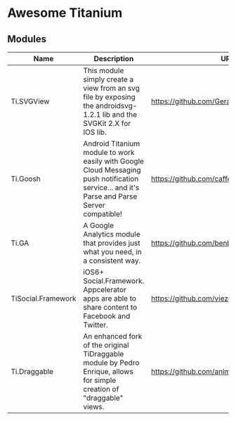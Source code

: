 # Awesome Titanium

## Modules

| Name | Description | URL | ID |
| --- | --- | --- | --- |
| Ti.SVGView | This module simply create a view from an svg file by exposing the androidsvg-1.2.1 lib and the SVGKit 2.X for IOS lib. | https://github.com/GeraudBourdin/Ti.SvgView | com.geraudbourdin.svgview |
| Ti.Goosh | Android Titanium module to work easily with Google Cloud Messaging push notification service... and it's Parse and Parse Server compatible! | https://github.com/caffeinalab/ti.goosh | ti.goosh |
| Ti.GA | A Google Analytics module that provides just what you need, in a consistent way. | https://github.com/benbahrenburg/Ti.GA | ti.ga |
| TiSocial.Framework | iOS6+ Social.Framework. Appcelerator apps are able to share content to Facebook and Twitter. | https://github.com/viezel/TiSocial.Framework | dk.napp.social |
| Ti.Draggable | An enhanced fork of the original TiDraggable module by Pedro Enrique, allows for simple creation of "draggable" views. | https://github.com/animecyc/TiDraggable |  ti.draggable

